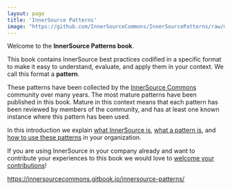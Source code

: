 ```yaml
---
layout: page
title: 'InnerSource Patterns'
image: "https://github.com/InnerSourceCommons/InnerSourcePatterns/raw/master/book/innersource-patterns-book-cover.jpg"
---
```


Welcome to the **InnerSource Patterns book**.

This book contains InnerSource best practices codified in a specific format to make it easy to understand, evaluate, and apply them in your context. We call this format a **pattern**.

These patterns have been collected by the [InnerSource Commons](http://innersourcecommons.org) community over many years. The most mature patterns have been published in this book. Mature in this context means that each pattern has been reviewed by members of the community, and has at least one known instance where this pattern has been used.

In this introduction we explain [what InnerSource is](#what-is-innersource), [what a pattern is](#what-are-innersource-patterns), and [how to use these patterns](#how-can-you-use-innersource-patterns) in your organization.

If you are using InnerSource in your company already and want to contribute your experiences to this book we would love to [welcome your contributions](../book/contribute-to-this-book.md)!


https://innersourcecommons.gitbook.io/innersource-patterns/

